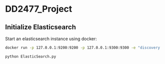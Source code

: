 # DD2477_Project

## Initialize Elasticsearch

Start an elasticsearch instance using docker:

```bash
docker run -p 127.0.0.1:9200:9200 -p 127.0.0.1:9300:9300 -e "discovery.type=single-node" -e "xpack.security.enabled=false" -e "http.cors.enabled=true" -e "http.cors.allow-origin=/http?://localhost(:[0-9]+)?/" docker.elastic.co/elasticsearch/elasticsearch:8.1.2
```
```bash
python ElasticSearch.py
```
